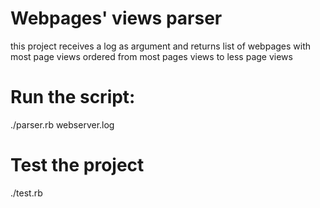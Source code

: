 # Webpages' views parser

this project receives a log as argument and returns list of webpages with most page views ordered from most pages views to less page views

# Run the script:

./parser.rb webserver.log

# Test the project

./test.rb
